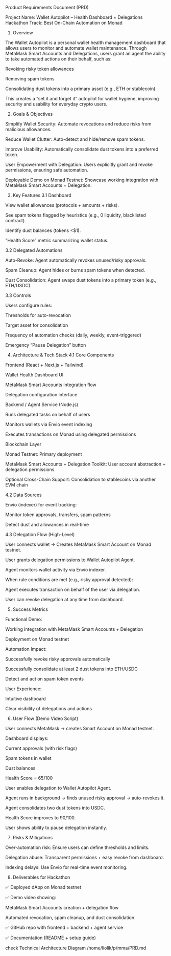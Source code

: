 Product Requirements Document (PRD)

Project Name: Wallet Autopilot – Health Dashboard + Delegations
Hackathon Track: Best On-Chain Automation on Monad

1. Overview

The Wallet Autopilot is a personal wallet health management dashboard that allows users to monitor and automate wallet maintenance. Through MetaMask Smart Accounts and Delegations, users grant an agent the ability to take automated actions on their behalf, such as:

Revoking risky token allowances

Removing spam tokens

Consolidating dust tokens into a primary asset (e.g., ETH or stablecoin)

This creates a “set it and forget it” autopilot for wallet hygiene, improving security and usability for everyday crypto users.

2. Goals & Objectives

Simplify Wallet Security: Automate revocations and reduce risks from malicious allowances.

Reduce Wallet Clutter: Auto-detect and hide/remove spam tokens.

Improve Usability: Automatically consolidate dust tokens into a preferred token.

User Empowerment with Delegation: Users explicitly grant and revoke permissions, ensuring safe automation.

Deployable Demo on Monad Testnet: Showcase working integration with MetaMask Smart Accounts + Delegation.

3. Key Features
3.1 Dashboard

View wallet allowances (protocols + amounts + risks).

See spam tokens flagged by heuristics (e.g., 0 liquidity, blacklisted contract).

Identify dust balances (tokens <$1).

“Health Score” metric summarizing wallet status.

3.2 Delegated Automations

Auto-Revoke: Agent automatically revokes unused/risky approvals.

Spam Cleanup: Agent hides or burns spam tokens when detected.

Dust Consolidation: Agent swaps dust tokens into a primary token (e.g., ETH/USDC).

3.3 Controls

Users configure rules:

Thresholds for auto-revocation

Target asset for consolidation

Frequency of automation checks (daily, weekly, event-triggered)

Emergency “Pause Delegation” button

4. Architecture & Tech Stack
4.1 Core Components

Frontend (React + Next.js + Tailwind)

Wallet Health Dashboard UI

MetaMask Smart Accounts integration flow

Delegation configuration interface

Backend / Agent Service (Node.js)

Runs delegated tasks on behalf of users

Monitors wallets via Envio event indexing

Executes transactions on Monad using delegated permissions

Blockchain Layer

Monad Testnet: Primary deployment

MetaMask Smart Accounts + Delegation Toolkit: User account abstraction + delegation permissions

Optional Cross-Chain Support: Consolidation to stablecoins via another EVM chain

4.2 Data Sources

Envio (indexer) for event tracking:

Monitor token approvals, transfers, spam patterns

Detect dust and allowances in real-time

4.3 Delegation Flow (High-Level)

User connects wallet → Creates MetaMask Smart Account on Monad testnet.

User grants delegation permissions to Wallet Autopilot Agent.

Agent monitors wallet activity via Envio indexer.

When rule conditions are met (e.g., risky approval detected):

Agent executes transaction on behalf of the user via delegation.

User can revoke delegation at any time from dashboard.

5. Success Metrics

Functional Demo:

Working integration with MetaMask Smart Accounts + Delegation

Deployment on Monad testnet

Automation Impact:

Successfully revoke risky approvals automatically

Successfully consolidate at least 2 dust tokens into ETH/USDC

Detect and act on spam token events

User Experience:

Intuitive dashboard

Clear visibility of delegations and actions

6. User Flow (Demo Video Script)

User connects MetaMask → creates Smart Account on Monad testnet.

Dashboard displays:

Current approvals (with risk flags)

Spam tokens in wallet

Dust balances

Health Score = 65/100

User enables delegation to Wallet Autopilot Agent.

Agent runs in background → finds unused risky approval → auto-revokes it.

Agent consolidates two dust tokens into USDC.

Health Score improves to 90/100.

User shows ability to pause delegation instantly.

7. Risks & Mitigations

Over-automation risk: Ensure users can define thresholds and limits.

Delegation abuse: Transparent permissions + easy revoke from dashboard.

Indexing delays: Use Envio for real-time event monitoring.

8. Deliverables for Hackathon

✅ Deployed dApp on Monad testnet

✅ Demo video showing:

MetaMask Smart Accounts creation + delegation flow

Automated revocation, spam cleanup, and dust consolidation

✅ GitHub repo with frontend + backend + agent service

✅ Documentation (README + setup guide)


check Technical Architecture Diagram /home/liolik/p/mma/PRD.md